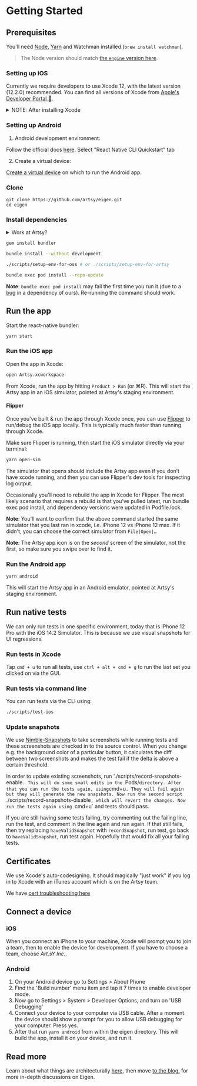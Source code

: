 # Getting Started

## Prerequisites

You'll need [Node](https://nodejs.org/en/), [Yarn](https://yarnpkg.com/en/) and Watchman installed (`brew install watchman`).

> The Node version should match [the `engine` version here](https://github.com/artsy/eigen/blob/master/package.json).

### Setting up iOS

Currently we require developers to use Xcode 12, with the latest version (12.2.0) recommended. You can find all versions of Xcode from [Apple's Developer Portal 🔐](http://developer.apple.com/download/more/).

<details><summary>NOTE: After installing Xcode</summary>
  
  Check that Command Line Tools version is added in the Locations tab. Xcode>Preferences>Locations:
  <img width="375" alt="" src="https://user-images.githubusercontent.com/29984068/123970729-6009cf00-d987-11eb-933a-1603ba4d6ae8.png">

</details>

### Setting up Android

1. Android development environment:

Follow the official docs [here](https://reactnative.dev/docs/environment-setup). Select "React Native CLI Quickstart" tab

2. Create a virtual device:

[Create a virtual device](https://developer.android.com/studio/run/managing-avds) on which to run the Android app.

### Clone

```
git clone https://github.com/artsy/eigen.git
cd eigen
```

### Install dependencies

<details><summary>Work at Artsy?</summary>

1. Instead of `./scripts/setup-env-for-oss` below, run `./scripts/setup-env-for-artsy`. You will need [awscli](https://formulae.brew.sh/formula/awscli) to get our ENV vars.

2. The file `Artsy/App/EchoNew.json`, which is used to toggle features, is not checked in (a sample file is included for OSS contributors). When you run `pod install`, the latest `EchoNew.json` file will be downloaded for you.
</details>

```sh
gem install bundler

bundle install --without development

./scripts/setup-env-for-oss # or ./scripts/setup-env-for-artsy

bundle exec pod install --repo-update
```

**Note**: `bundle exec pod install` may fail the first time you run it (due to a [bug](https://github.com/orta/cocoapods-keys/issues/127) in a dependency of ours). Re-running the command should work.

## Run the app

Start the react-native bundler:

```sh
yarn start
```

### Run the iOS app

Open the app in Xcode:

```sh
open Artsy.xcworkspace
```

From Xcode, run the app by hitting `Product > Run` (or ⌘R). This will start the Artsy app in an iOS simulator, pointed at Artsy's staging environment.

#### Flipper

Once you've built & run the app through Xcode once, you can use [Flipper](https://fbflipper.com/) to run/debug the iOS app locally. This is typically much faster than running through Xcode.

Make sure Flipper is running, then start the iOS simulator directly via your terminal:

```sh
yarn open-sim
```

The simulator that opens should include the Artsy app even if you don’t have xcode running, and then you can use Flipper's dev tools for inspecting log output.

Occasionally you'll need to rebuild the app in Xcode for Flipper. The most likely scenario that requires a rebuild is that you’ve pulled latest, run bundle exec pod install, and dependency versions were updated in Podfile.lock.

**Note**: You'll want to confirm that the above command started the same simulator that you last ran in xcode, i.e. iPhone 12 vs iPhone 12 max. If it didn't, you can choose the correct simulator from `File|Open|…`

**Note**: The Artsy app icon is on the _second_ screen of the simulator, not the first, so make sure you swipe over to find it.

### Run the Android app

```sh
yarn android
```

This will start the Artsy app in an Android emulator, pointed at Artsy's staging environment.

## Run native tests

We can only run tests in one specific environment, today that is iPhone 12 Pro with the iOS 14.2 Simulator. This is because we use visual snapshots for UI regressions.

### Run tests in Xcode

Tap `cmd + u` to run all tests, use `ctrl + alt + cmd + g` to run the last set you clicked on via the GUI.

### Run tests via command line

You can run tests via the CLI using:

```sh
./scripts/test-ios
```

### Update snapshots

We use [Nimble-Snapshots](https://github.com/ashfurrow/Nimble-Snapshots) to take screenshots while running tests and
these screenshots are checked in to the source control. When you change e.g. the background color of a particular
button, it calculates the diff between two screenshots and makes the test fail if the delta is above a certain
threshold.

In order to update existing screenshots, run './scripts/record-snapshots-enable`. This will do some small edits in the `Pods/`directory. After that you can run the tests again, using`cmd+u`. They will fail again but they will generate the new snapshots. Now run the second script `./scripts/record-snapshots-disable`, which will revert the changes. Now run the tests again using `cmd+u` and tests should pass.

If you are still having some tests failing, try commenting out the failing line, run the test, and comment in the line again and run again. If that still fails, then try replacing `haveValidSnapshot` with `recordSnapshot`, run test, go back to `haveValidSnapshot`, run test again. Hopefully that would fix all your failing tests.

## Certificates

We use Xcode's auto-codesigning. It should magically "just work" if you log in to Xcode with an iTunes account
which is on the Artsy team.

We have [cert troubleshooting here](https://github.com/artsy/eigen/blob/master/docs/certs.md)

## Connect a device

### iOS

When you connect an iPhone to your machine, Xcode will prompt you to join a team, then to enable the device for development. If you have to choose a team, choose _Art.sY Inc._.

### Android

1. On your Android device go to Settings > About Phone
2. Find the 'Build number' menu item and tap it 7 times to enable developer mode.
3. Now go to Settings > System > Developer Options, and turn on 'USB Debugging'
4. Connect your device to your computer via USB cable. After a moment the device should show a prompt for you to allow USB debugging for your computer. Press yes.
5. After that run `yarn android` from within the eigen directory. This will build the app, install it on your device, and run it.

## Read more

Learn about what things are architecturally [here](https://github.com/artsy/eigen/blob/master/docs/overview.md), then move [to the blog.](http://artsy.github.io/blog/categories/eigen/) for more in-depth discussions on Eigen.
